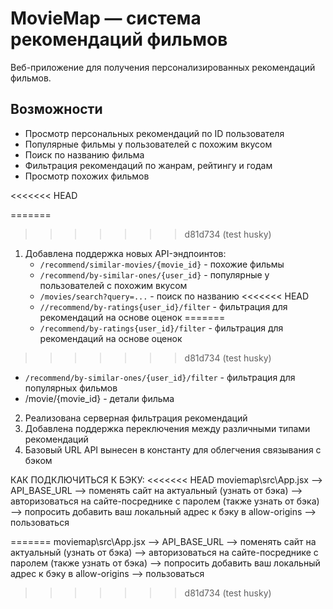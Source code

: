 # MovieMap — система рекомендаций фильмов

Веб-приложение для получения персонализированных рекомендаций фильмов.

## Возможности

- Просмотр персональных рекомендаций по ID пользователя
- Популярные фильмы у пользователей с похожим вкусом
- Поиск по названию фильма
- Фильтрация рекомендаций по жанрам, рейтингу и годам
- Просмотр похожих фильмов

<<<<<<< HEAD

=======
>>>>>>> d81d734 (test husky)
1. Добавлена поддержка новых API-эндпоинтов:
   - `/recommend/similar-movies/{movie_id}` - похожие фильмы
   - `/recommend/by-similar-ones/{user_id}` - популярные у пользователей с похожим вкусом
   - `/movies/search?query=...` - поиск по названию
<<<<<<< HEAD
   - `//recommend/by-ratings{user_id}/filter` - фильтрация для рекомендаций на основе оценок
=======
   - `/recommend/by-ratings{user_id}/filter` - фильтрация для рекомендаций на основе оценок
>>>>>>> d81d734 (test husky)
   - `/recommend/by-similar-ones/{user_id}/filter` - фильтрация для популярных фильмов
   - /movie/{movie_id} - детали фильма
2. Реализована серверная фильтрация рекомендаций
3. Добавлена поддержка переключения между различными типами рекомендаций
4. Базовый URL API вынесен в константу для облегчения связывания с бэком

КАК ПОДКЛЮЧИТЬСЯ К БЭКУ:
<<<<<<< HEAD
moviemap\src\App.jsx --> API_BASE_URL --> поменять сайт на актуальный (узнать от бэка) --> авторизоваться на сайте-посреднике с паролем (также узнать от бэка) --> попросить добавить ваш локальный адрес к бэку в allow-origins --> пользоваться 

=======
moviemap\src\App.jsx --> API_BASE_URL --> поменять сайт на актуальный (узнать от бэка) --> авторизоваться на сайте-посреднике с паролем (также узнать от бэка) --> попросить добавить ваш локальный адрес к бэку в allow-origins --> пользоваться
>>>>>>> d81d734 (test husky)

